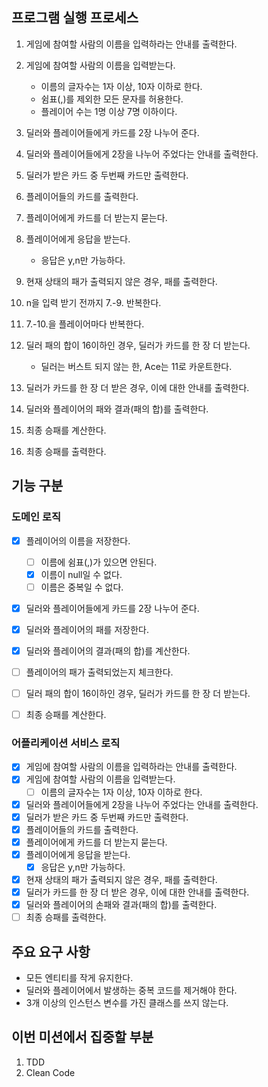## 프로그램 실행 프로세스

1. 게임에 참여할 사람의 이름을 입력하라는 안내를 출력한다.
2. 게임에 참여할 사람의 이름을 입력받는다.
    - 이름의 글자수는 1자 이상, 10자 이하로 한다.
    - 쉼표(,)를 제외한 모든 문자를 허용한다.
    - 플레이어 수는 1명 이상 7명 이하이다.
3. 딜러와 플레이어들에게 카드를 2장 나누어 준다.
4. 딜러와 플레이어들에게 2장을 나누어 주었다는 안내를 출력한다.
5. 딜러가 받은 카드 중 두번째 카드만 출력한다.
6. 플레이어들의 카드를 출력한다.

7. 플레이어에게 카드를 더 받는지 묻는다.
8. 플레이어에게 응답을 받는다.
   - 응답은 y,n만 가능하다. 
9. 현재 상태의 패가 출력되지 않은 경우, 패를 출력한다.
10. n을 입력 받기 전까지 7.-9. 반복한다.
11. 7.-10.을 플레이어마다 반복한다.

12. 딜러 패의 합이 16이하인 경우, 딜러가 카드를 한 장 더 받는다.
    - 딜러는 버스트 되지 않는 한, Ace는 11로 카운트한다.
13. 딜러가 카드를 한 장 더 받은 경우, 이에 대한 안내를 출력한다.

14. 딜러와 플레이어의 패와 결과(패의 합)를 출력한다.

15. 최종 승패를 계산한다.
16. 최종 승패를 출력한다.

## 기능 구분

### 도메인 로직
- [x] 플레이어의 이름을 저장한다.
  - [ ] 이름에 쉼표(,)가 있으면 안된다.
  - [x] 이름이 null일 수 없다.
  - [ ] 이름은 중복일 수 없다.
- [x] 딜러와 플레이어들에게 카드를 2장 나누어 준다.
- [x] 딜러와 플레이어의 패를 저장한다.
- [x] 딜러와 플레이어의 결과(패의 합)를 계산한다.
- [ ] 플레이어의 패가 출력되었는지 체크한다.
- [ ] 딜러 패의 합이 16이하인 경우, 딜러가 카드를 한 장 더 받는다.
- [ ] 최종 승패를 계산한다.


### 어플리케이션 서비스 로직

- [x] 게임에 참여할 사람의 이름을 입력하라는 안내를 출력한다.
- [x] 게임에 참여할 사람의 이름을 입력받는다.
  - [ ] 이름의 글자수는 1자 이상, 10자 이하로 한다.
- [x] 딜러와 플레이어들에게 2장을 나누어 주었다는 안내를 출력한다.
- [x] 딜러가 받은 카드 중 두번째 카드만 출력한다. 
- [x] 플레이어들의 카드를 출력한다. 
- [x] 플레이어에게 카드를 더 받는지 묻는다. 
- [x] 플레이어에게 응답을 받는다.
  - [x] 응답은 y,n만 가능하다.
- [x] 현재 상태의 패가 출력되지 않은 경우, 패를 출력한다.
- [x] 딜러가 카드를 한 장 더 받은 경우, 이에 대한 안내를 출력한다.
- [x] 딜러와 플레이어의 손패와 결과(패의 합)를 출력한다.
- [ ] 최종 승패를 출력한다.

## 주요 요구 사항
- 모든 엔티티를 작게 유지한다.
- 딜러와 플레이어에서 발생하는 중복 코드를 제거해야 한다.
- 3개 이상의 인스턴스 변수를 가진 클래스를 쓰지 않는다.

## 이번 미션에서 집중할 부분
1. TDD
2. Clean Code
